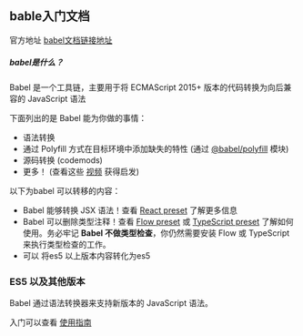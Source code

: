 ## bable入门文档

官方地址 [ babel文档链接地址](https://www.babeljs.cn/docs/usage)

##### babel是什么？

Babel 是一个工具链，主要用于将 ECMAScript 2015+ 版本的代码转换为向后兼容的 JavaScript 语法

下面列出的是 Babel 能为你做的事情：

- 语法转换
- 通过 Polyfill 方式在目标环境中添加缺失的特性 (通过 [@babel/polyfill](https://www.babeljs.cn/docs/babel-polyfill) 模块)
- 源码转换 (codemods)
- 更多！ (查看这些 [视频](https://www.babeljs.cn/videos.html) 获得启发)

以下为babel 可以转移的内容：

- Babel 能够转换 JSX 语法！查看 [React preset](https://www.babeljs.cn/docs/babel-preset-react) 了解更多信息
- Babel 可以删除类型注释！查看 [Flow preset](https://www.babeljs.cn/docs/babel-preset-flow) 或 [TypeScript preset](https://www.babeljs.cn/docs/babel-preset-typescript) 了解如何使用。务必牢记 **Babel 不做类型检查**，你仍然需要安装 Flow 或 TypeScript 来执行类型检查的工作。
- 可以 将es5 以上版本内容转化为es5

### ES5 以及其他版本

Babel 通过语法转换器来支持新版本的 JavaScript 语法。

入门可以查看 [使用指南](https://www.babeljs.cn/docs/usage)